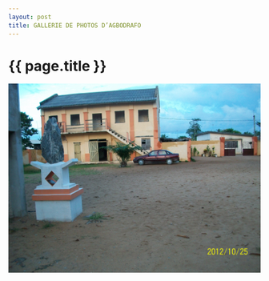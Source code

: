 ```yaml
---
layout: post
title: GALLERIE DE PHOTOS D’AGBODRAFO
---
```


{{ page.title }}
================

![Alt text](/images/100_2270.jpg "Bâtiment où régna le roi Togno Assiakoley Séwavi kpé (vue  de la cour). ")